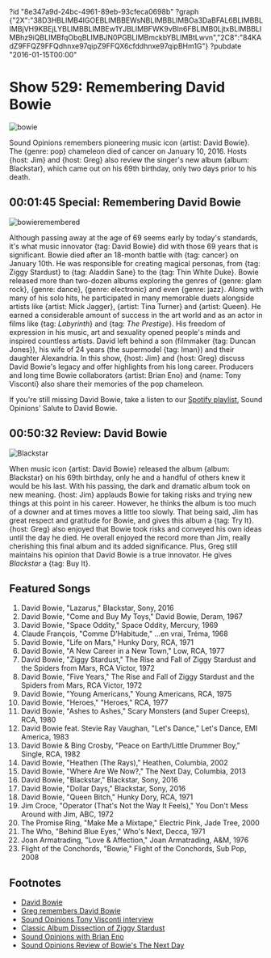 ?id "8e347a9d-24bc-4961-89eb-93cfeca0698b"
?graph {"2X":"38D3HBLIMB4IGOEBLIMBBEWsNBLIMBBLIMBOa3DaBFAL6BLIMBBLIMBjVH9KBEjLYBLIMBBLIMBEw1YJBLIMBFWK9vBIn6FBLIMB0LjtxBLIMBBLIMBhz9iQBLIMBfqObqBLIMBJN0PGBLIMBmckbYBLIMBtLwvn","2C8":"84KAdZ9FFQZ9FFQdhnxe97qipZ9FFQX6cfddhnxe97qipBHm1G"}
?pubdate "2016-01-15T00:00"

# Show 529: Remembering David Bowie

![bowie](https://static.soundopinions.org/images/2016/davidbowienew.jpg)

Sound Opinions remembers pioneering music icon {artist: David Bowie}. The {genre: pop} chameleon died of cancer on January 10, 2016. Hosts {host: Jim} and {host: Greg} also review the singer's new album {album: Blackstar}, which came out on his 69th birthday, only two days prior to his death. 


## 00:01:45 Special: Remembering David Bowie
![bowieremembered](https://static.soundopinions.org/assets/529/2X0.jpg)

Although passing away at the age of 69 seems early by today's standards, it's what music innovator {tag: David Bowie} did with those 69 years that is significant. Bowie died after an 18-month battle with {tag: cancer} on January 10th. He was responsible for creating magical personas, from {tag: Ziggy Stardust} to {tag: Aladdin Sane} to the {tag: Thin White Duke}. Bowie released more than two-dozen albums exploring the genres of {genre: glam rock}, {genre: dance}, {genre: electronic} and even {genre: jazz}. Along with many of his solo hits, he participated in many memorable duets alongside artists like {artist: Mick Jagger}, {artist: Tina Turner} and {artist: Queen}. He earned a considerable amount of success in the art world and as an actor in films like {tag: *Labyrinth*} and {tag: *The Prestige*}. His freedom of expression in his music, art and sexuality opened people's minds and inspired countless artists. David left behind a son (filmmaker {tag: Duncan Jones}), his wife of 24 years (the supermodel {tag: Iman}) and their daughter Alexandria. In this show, {host: Jim} and {host: Greg} discuss David Bowie's legacy and offer highlights from his long career. Producers and long time Bowie collaborators {artist: Brian Eno} and {name: Tony Visconti} also share their memories of the pop chameleon.

If you're still missing David Bowie, take a listen to our [Spotify playlist](https://open.spotify.com/user/soundopinions/playlist/4XvLDGoIUnOYMiCRbO3tZJ), Sound Opinions' Salute to David Bowie. 


## 00:50:32 Review: David Bowie
![Blackstar](https://static.soundopinions.org/assets/529/2C80.jpg)

When music icon {artist: David Bowie} released the album {album: Blackstar} on his 69th birthday, only he and a handful of others knew it would be his last. With his passing, the dark and dramatic album took on new meaning. {host: Jim} applauds Bowie for taking risks and trying new things at this point in his career. However, he thinks the album is too much of a downer and at times moves a little too slowly. That being said, Jim has great respect and gratitude for Bowie, and gives this album a {tag: Try It}. {host: Greg} also enjoyed that Bowie took risks and conveyed his own ideas until the day he died. He overall enjoyed the record more than Jim, really cherishing this final album and its added significance. Plus, Greg still maintains his opinion that David Bowie is a true innovator. He gives *Blackstar* a {tag: Buy It}.


## Featured Songs

1. David Bowie, "Lazarus," Blackstar, Sony, 2016 
1. David Bowie, "Come and Buy My Toys," David Bowie, Deram, 1967 
1. David Bowie, "Space Oddity," Space Oddity, Mercury, 1969 
1. Claude François, "Comme D'Habitude," …en vrai, Tréma, 1968 
1. David Bowie, "Life on Mars," Hunky Dory, RCA, 1971 
1. David Bowie, "A New Career in a New Town," Low, RCA, 1977 
1. David Bowie, "Ziggy Stardust," The Rise and Fall of Ziggy Stardust and the Spiders from Mars, RCA Victor, 1972 
1. David Bowie, "Five Years," The Rise and Fall of Ziggy Stardust and the Spiders from Mars, RCA Victor, 1972
1. David Bowie, "Young Americans," Young Americans, RCA, 1975 
1. David Bowie, "Heroes," "Heroes," RCA, 1977
1. David Bowie, "Ashes to Ashes," Scary Monsters (and Super Creeps), RCA, 1980 
1. David Bowie feat. Stevie Ray Vaughan, "Let's Dance," Let's Dance, EMI America, 1983 
1. David Bowie & Bing Crosby, "Peace on Earth/Little Drummer Boy," Single, RCA, 1982 
1. David Bowie, "Heathen (The Rays)," Heathen, Columbia, 2002 
1. David Bowie, "Where Are We Now?," The Next Day, Columbia, 2013 
1. David Bowie, "Blackstar," Blackstar, Sony, 2016 
1. David Bowie, "Dollar Days," Blackstar, Sony, 2016 
1. David Bowie, "Queen Bitch," Hunky Dory, RCA, 1971 
1. Jim Croce, "Operator (That's Not the Way It Feels)," You Don't Mess Around with Jim, ABC, 1972 
1. The Promise Ring, "Make Me a Mixtape," Electric Pink, Jade Tree, 2000 
1. The Who, "Behind Blue Eyes," Who's Next, Decca, 1971 
1. Joan Armatrading, "Love & Affection," Joan Armatrading, A&M, 1976 
1. Flight of the Conchords, "Bowie," Flight of the Conchords, Sub Pop, 2008 


## Footnotes
- [David Bowie](http://www.davidbowie.com/)
- [Greg remembers David Bowie](http://www.chicagotribune.com/entertainment/ct-david-bowie-dies-20160110-story.html)
- [Sound Opinions Tony Visconti interview](/show/143/)
- [Classic Album Dissection of Ziggy Stardust](/show/347/)
- [Sound Opinions with Brian Eno](/show/310/)
- [Sound Opinions Review of Bowie's The Next Day](/show/381/)
